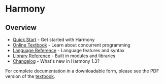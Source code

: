 # Harmony

## Overview

* [Quick Start](guides/introduction.md) - Get started with Harmony
* [Online Textbook](textbook/index.md) - Learn about concurrent programming
* [Language Reference](textbook/values.md) - Language features and syntax
* [Library Reference](textbook/module.md) - Built in modules and libraries
* [Changelog](changelog.md) - What's new in Harmony 1.3?

For complete documentation in a downloadable form, please see the PDF version of the [textbook](https://harmony.cs.cornell.edu/book.pdf).

